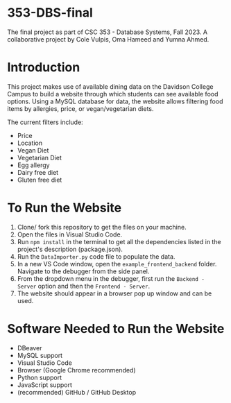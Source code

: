 # 353-DBS-final
The final project  as part of CSC 353 - Database Systems, Fall 2023. A collaborative project by Cole Vulpis, Oma Hameed and Yumna Ahmed. 

# Introduction
This project makes use of available dining data on the Davidson College Campus to build a website through which students can see available food options. Using a MySQL database for data, the website allows filtering food items by allergies, price, or vegan/vegetarian diets.

The current filters include:
- Price
- Location
- Vegan Diet
- Vegetarian Diet
- Egg allergy
- Dairy free diet
- Gluten free diet

# To Run the Website
1. Clone/ fork this repository to get the files on your machine.
2. Open the files in Visual Studio Code.
3. Run `npm install` in the terminal to get all the dependencies listed in the project's description (package.json).
4. Run the `DataImporter.py` code file to populate the data.
5. In a new VS Code window, open the `example_frontend_backend` folder. Navigate to the debugger from the side panel.
6. From the dropdown menu in the debugger, first run the `Backend - Server` option and then the `Frontend - Server`.
7. The website should appear in a browser pop up window and can be used. 

# Software Needed to Run the Website
- DBeaver
- MySQL support
- Visual Studio Code
- Browser (Google Chrome recommended)
- Python support
- JavaScript support
- (recommended) GitHub / GitHub Desktop
